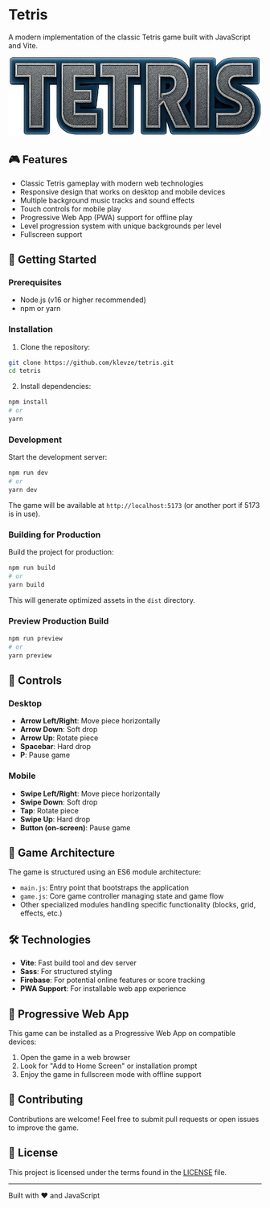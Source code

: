 # Tetris

A modern implementation of the classic Tetris game built with JavaScript and Vite.

![Tetris Logo](public/images/logo.webp)

## 🎮 Features

- Classic Tetris gameplay with modern web technologies
- Responsive design that works on desktop and mobile devices
- Multiple background music tracks and sound effects
- Touch controls for mobile play
- Progressive Web App (PWA) support for offline play
- Level progression system with unique backgrounds per level
- Fullscreen support

## 🚀 Getting Started

### Prerequisites

- Node.js (v16 or higher recommended)
- npm or yarn

### Installation

1. Clone the repository:

```bash
git clone https://github.com/klevze/tetris.git
cd tetris
```

2. Install dependencies:

```bash
npm install
# or
yarn
```

### Development

Start the development server:

```bash
npm run dev
# or
yarn dev
```

The game will be available at `http://localhost:5173` (or another port if 5173 is in use).

### Building for Production

Build the project for production:

```bash
npm run build
# or
yarn build
```

This will generate optimized assets in the `dist` directory.

### Preview Production Build

```bash
npm run preview
# or
yarn preview
```

## 🎹 Controls

### Desktop
- **Arrow Left/Right**: Move piece horizontally
- **Arrow Down**: Soft drop
- **Arrow Up**: Rotate piece
- **Spacebar**: Hard drop
- **P**: Pause game

### Mobile
- **Swipe Left/Right**: Move piece horizontally
- **Swipe Down**: Soft drop
- **Tap**: Rotate piece
- **Swipe Up**: Hard drop
- **Button (on-screen)**: Pause game

## 🧱 Game Architecture

The game is structured using an ES6 module architecture:
- `main.js`: Entry point that bootstraps the application
- `game.js`: Core game controller managing state and game flow
- Other specialized modules handling specific functionality (blocks, grid, effects, etc.)

## 🛠️ Technologies

- **Vite**: Fast build tool and dev server
- **Sass**: For structured styling
- **Firebase**: For potential online features or score tracking
- **PWA Support**: For installable web app experience

## 📱 Progressive Web App

This game can be installed as a Progressive Web App on compatible devices:
1. Open the game in a web browser
2. Look for "Add to Home Screen" or installation prompt
3. Enjoy the game in fullscreen mode with offline support

## 🤝 Contributing

Contributions are welcome! Feel free to submit pull requests or open issues to improve the game.

## 📝 License

This project is licensed under the terms found in the [LICENSE](LICENSE) file.

---

Built with ❤️ and JavaScript